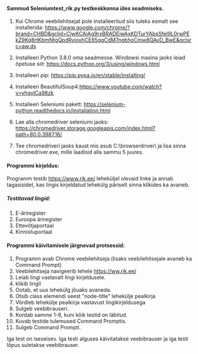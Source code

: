 #### Sammud Seleniumtest_rik.py testkeskkonna üles seadmiseks.

1. Kui Chrome veebilehitsejat pole installeeritud siis tuleks esmalt see installerida: https://www.google.com/chrome/?brand=CHBD&gclid=CjwKCAiAg9rxBRADEiwAxKDTurYAbsSfeI9L0rwPEkZ9Kq8rtKbmNtgQpdRyioxhCE65qgCdM7ngbhoCmw8QAvD_BwE&gclsrc=aw.ds

2. Installeeri Python 3.8.0 oma seadmesse. Windowsi masina jaoks leiad
õpetuse siit: https://docs.python.org/3/using/windows.html

3. Installeeri pip: https://pip.pypa.io/en/stable/installing/

4. Installeeri BeautifulSoup4:https://www.youtube.com/watch?v=yhgyICa98zk
5. Installeeri Seleniumi pakett: https://selenium-python.readthedocs.io/installation.html

6. Lae alla chromedriver seleniumi jaoks: https://chromedriver.storage.googleapis.com/index.html?path=80.0.3987.16/

7. Tee chromedriveri jaoks kaust mis asub C:\browserdriver\ ja lisa sinna chromedriver.exe, mille laadisid alla sammu 5 juures.



#### Programmi kirjeldus:

Programm testib https://www.rik.ee/ leheküljel olevaid linke ja annab tagasisidet, kas lingis kirjeldatud lehekülg päriselt sinna klikides ka avaneb.

##### Testitavad lingid:

1. E-äriregister
2. Euroopa äriregister
3. Ettevõtjaportaal
4. Kinnistuportaal

#### Programmi käivitamisele järgnevad protsessid:

1. Programm avab Chrome veebilehitseja.(lisaks veebilehitsejale avaneb ka Command Prompt)
2. Veebilehitseja navigeerib lehele https://ww.rik.ee/
3. Leiab lingi vastavalt lingi kirjeldusele.
4. klikib lingil
5. Ootab, et uus lehekülg jõuaks avaneda.
6. Otsib class elemendi seest "node-title" lehekülje pealkirja
7. Võrdleb lehekülje pealkirja vastavust lingikirjeldusega
8. Sulgeb veebibrauseri.
9. Kordab samme 1-8, kuni kõik testid on läbitud.
10. Kuvab testide tulemused Command Promptis.
11. Sulgeb Command Prompti.

Iga test on iseseisev. Iga testi alguses käivitatakse veebibrauser ja iga testi lõpus suletakse veebibrauser.
